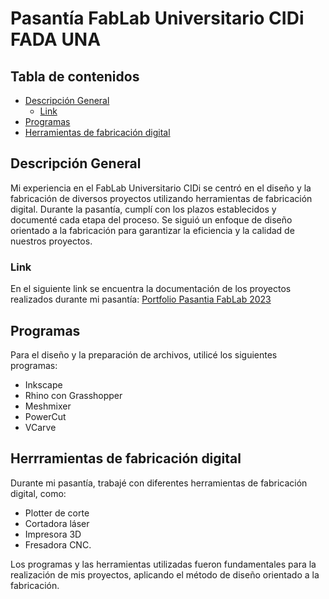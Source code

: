 # Pasantía FabLab Universitario CIDi FADA UNA

## Tabla de contenidos
 - [Descripción General](#descripción-general)
   - [Link](#link)
 - [Programas](#programas)
 - [Herramientas de fabricación digital](#herramientas-de-fabricación-digital)

## Descripción General
Mi experiencia en el FabLab Universitario CIDi se centró en el diseño y la fabricación de diversos proyectos utilizando
herramientas de fabricación digital. Durante la pasantía, cumplí con los plazos establecidos y documenté cada etapa del proceso.
Se siguió un enfoque de diseño orientado a la fabricación para garantizar la eficiencia y la calidad de nuestros proyectos.

### Link
En el siguiente link se encuentra la documentación de los proyectos realizados durante mi pasantía:
[Portfolio Pasantia FabLab 2023](https://nazasosaro.github.io/)

## Programas
Para el diseño y la preparación de archivos, utilicé los siguientes programas:
- Inkscape
- Rhino con Grasshopper
- Meshmixer
- PowerCut
- VCarve

## Herrramientas de fabricación digital
Durante mi pasantía, trabajé con diferentes herramientas de fabricación digital, como:
- Plotter de corte
- Cortadora láser
- Impresora 3D
- Fresadora CNC.

Los programas y las herramientas utilizadas fueron fundamentales para la realización de mis proyectos, aplicando el método
de diseño orientado a la fabricación.
